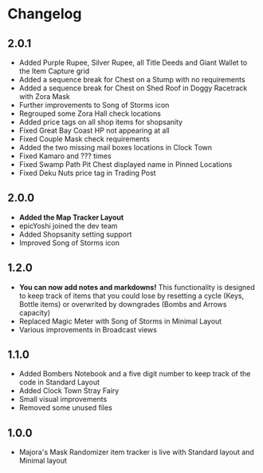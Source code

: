 # Changelog

## 2.0.1
* Added Purple Rupee, Silver Rupee, all Title Deeds and Giant Wallet to the Item Capture grid
* Added a sequence break for Chest on a Stump with no requirements
* Added a sequence break for Chest on Shed Roof in Doggy Racetrack with Zora Mask
* Further improvements to Song of Storms icon
* Regrouped some Zora Hall check locations
* Added price tags on all shop items for shopsanity
* Fixed Great Bay Coast HP not appearing at all
* Fixed Couple Mask check requirements
* Added the two missing mail boxes locations in Clock Town
* Fixed Kamaro and ??? times
* Fixed Swamp Path Pit Chest displayed name in Pinned Locations
* Fixed Deku Nuts price tag in Trading Post

## 2.0.0

* **Added the Map Tracker Layout**
* epicYoshi joined the dev team
* Added Shopsanity setting support
* Improved Song of Storms icon

## 1.2.0

* **You can now add notes and markdowns!** This functionality is designed to keep track of items that you could lose by resetting a cycle (Keys, Bottle items) or overwrited by downgrades (Bombs and Arrows capacity)
* Replaced Magic Meter with Song of Storms in Minimal Layout
* Various improvements in Broadcast views

## 1.1.0

* Added Bombers Notebook and a five digit number to keep track of the code in Standard Layout
* Added Clock Town Stray Fairy
* Small visual improvements
* Removed some unused files

## 1.0.0

* Majora's Mask Randomizer item tracker is live with Standard layout and Minimal layout